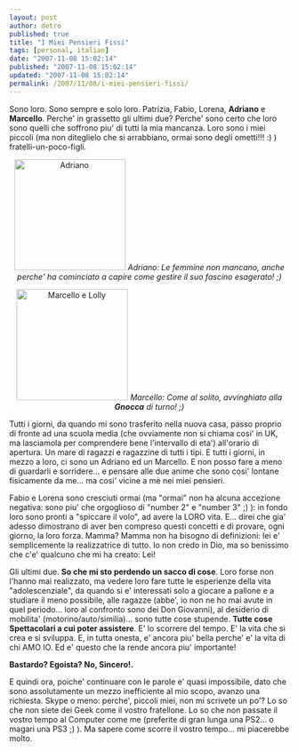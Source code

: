 ```yaml
---
layout: post
author: detro
published: true
title: "I Miei Pensieri Fissi"
tags: [personal, italian]
date: "2007-11-08 15:02:14"
published: "2007-11-08 15:02:14"
updated: "2007-11-08 15:02:14"
permalink: /2007/11/08/i-miei-pensieri-fissi/
---
```


Sono loro. Sono sempre e solo loro.
Patrizia, Fabio, Lorena, <strong>Adriano</strong> e <strong>Marcello</strong>.
Perche' in grassetto gli ultimi due? Perche' sono certo che loro sono quelli che soffrono piu' di tutti la mia mancanza. Loro sono i miei piccoli (ma non diteglielo che si arrabbiano, ormai sono degli ometti!!! :) ) fratelli-un-poco-figli.

<div align="center">
<a href='http://www.detronizator.org/wp-content/uploads/2007/11/adriano.jpg' title='Adriano'><img src='http://www.detronizator.org/wp-content/uploads/2007/11/adriano.jpg' width="200" alt='Adriano' /></a>
<em>Adriano: Le femmine non mancano, anche perche' ha cominciato a capire come gestire il suo fascino esagerato! ;)</em>

<a href='http://www.detronizator.org/wp-content/uploads/2007/11/marcello-e-la-gnocca.JPG' title='Marcello e Lolly'><img src='http://www.detronizator.org/wp-content/uploads/2007/11/marcello-e-la-gnocca.JPG' width="200" alt='Marcello e Lolly' /></a>
<em>Marcello: Come al solito, avvinghiato alla <strong>Gnocca</strong> di turno! ;)</em>
</div>

Tutti i giorni, da quando mi sono trasferito nella nuova casa, passo proprio di fronte ad una scuola media (che ovviamente non si chiama cosi' in UK, ma lasciamola per comprendere bene l'intervallo di eta') all'orario di apertura. Un mare di ragazzi e ragazzine di tutti i tipi. E tutti i giorni, in mezzo a loro, ci sono un Adriano ed un Marcello. E non posso fare a meno di guardarli e sorridere... e pensare alle due anime che sono cosi' lontane fisicamente da me... ma cosi' vicine a me nei miei pensieri.

Fabio e Lorena sono cresciuti ormai (ma "ormai" non ha alcuna accezione negativa: sono piu' che orgoglioso di "number 2" e "number 3" ;) ): in fondo loro sono pronti a "spiccare il volo", ad avere la LORO vita. E... direi che gia' adesso dimostrano di aver ben compreso questi concetti e di provare, ogni giorno, la loro forza.
Mamma? Mamma non ha bisogno di definizioni: lei e' semplicemente la realizzatrice di tutto. Io non credo in Dio, ma so benissimo che c'e' qualcuno che mi ha creato: Lei!

Gli ultimi due. <strong>So che mi sto perdendo un sacco di cose</strong>. Loro forse non l'hanno mai realizzato, ma vedere loro fare tutte le esperienze della vita "adolescenziale", da quando si e' interessati solo a giocare a pallone e a studiare il meno possibile, alle ragazze (abbe', io non ne ho mai avute in quel periodo... loro al confronto sono dei Don Giovanni), al desiderio di mobilita' (motorino/auto/similia)... sono tutte cose stupende. <strong>Tutte cose Spettacolari a cui poter assistere</strong>.
E' lo scorrere del tempo. E' la vita che si crea e si sviluppa.
E, in tutta onesta, e' ancora piu' bella perche' e' la vita di chi AMO IO. Ed e' questo che la rende ancora piu' importante!

<strong>Bastardo? Egoista? No, Sincero!.</strong>

E quindi ora, poiche' continuare con le parole e' quasi impossibile, dato che sono assolutamente un mezzo inefficiente al mio scopo, avanzo una richiesta. Skype o meno: perche', piccoli miei, non mi scrivete un po'? Lo so che non siete dei Geek come il vostro fratellone. Lo so che non passate il vostro tempo al Computer come me (preferite di gran lunga una PS2... o magari una PS3 ;) ). Ma sapere come scorre il vostro tempo... mi piacerebbe molto.
